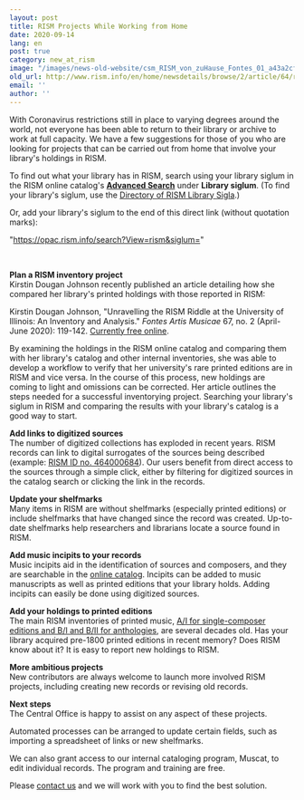 ```yaml
---
layout: post
title: RISM Projects While Working from Home
date: 2020-09-14
lang: en
post: true
category: new_at_rism
image: "/images/news-old-website/csm_RISM_von_zuHause_Fontes_01_a43a2cfa53.jpg"
old_url: http://www.rism.info/en/home/newsdetails/browse/2/article/64/rism-projects-while-working-from-home.html
email: ''
author: ''
---
```


With Coronavirus restrictions still in place to varying degrees around the world, not everyone has been able to return to their library or archive to work at full capacity. We have a few suggestions for those of you who are looking for projects that can be carried out from home that involve your library's holdings in RISM.   

To find out what your library has in RISM, search using your library siglum in the RISM online catalog's [**Advanced Search**](https://opac.rism.info/advanced-search) under **Library siglum**. (To find your library's siglum, use the [Directory of RISM Library Sigla](/community/sigla.html).)   

Or, add your library's siglum to the end of this direct link (without quotation marks):

"https://opac.rism.info/search?View=rism&siglum="

&nbsp;

**Plan a RISM inventory project**  
Kirstin Dougan Johnson recently published an article detailing how she compared her library's printed holdings with those reported in RISM:   

Kirstin Dougan Johnson, "Unravelling the RISM Riddle at the University of Illinois: An Inventory and Analysis." _Fontes Artis Musicae_ 67, no. 2 (April-June 2020): 119-142. [Currently free online](https://muse.jhu.edu/article/758645).   

By examining the holdings in the RISM online catalog and comparing them with her library's catalog and other internal inventories, she was able to develop a workflow to verify that her university's rare printed editions are in RISM and vice versa. In the course of this process, new holdings are coming to light and omissions can be corrected. Her article outlines the steps needed for a successful inventorying project. Searching your library's siglum in RISM and comparing the results with your library's catalog is a good way to start.   

**Add links to digitized sources**  
The number of digitized collections has exploded in recent years. RISM records can link to digital surrogates of the sources being described (example: [RISM ID no. 464000684](https://opac.rism.info/search?id=464000684&View=rism)). Our users benefit from direct access to the sources through a simple click, either by filtering for digitized sources in the catalog search or clicking the link in the records.   

**Update your shelfmarks**  
Many items in RISM are without shelfmarks (especially printed editions) or include shelfmarks that have changed since the record was created. Up-to-date shelfmarks help researchers and librarians locate a source found in RISM.   

**Add music incipits to your records**  
Music incipits aid in the identification of sources and composers, and they are searchable in the [online catalog](https://opac.rism.info/advanced-search). Incipits can be added to music manuscripts as well as printed editions that your library holds. Adding incipits can easily be done using digitized sources.   

**Add your holdings to printed editions**  
The main RISM inventories of printed music, [A/I for single-composer editions and B/I and B/II for anthologies](/publications.html#series-b-bibliographies-organized-by-topic), are several decades old. Has your library acquired pre-1800 printed editions in recent memory? Does RISM know about it? It is easy to report new holdings to RISM.   

**More ambitious projects**  
New contributors are always welcome to launch more involved RISM projects, including creating new records or revising old records.   

**Next steps**  
The Central Office is happy to assist on any aspect of these projects.&nbsp;   

Automated processes can be arranged to update certain fields, such as importing a spreadsheet of links or new shelfmarks.   

We can also grant access to our internal cataloging program, Muscat, to edit individual records. The program and training are free.   

Please [contact us](mailto:contact@rism.info) and we will work with you to find the best solution.

&nbsp;
